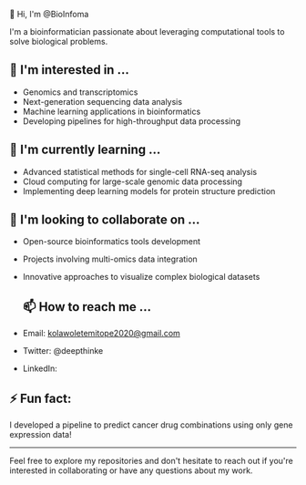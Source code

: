 👋 Hi, I'm @BioInfoma

I'm a bioinformatician passionate about leveraging computational tools to solve biological problems.

## 👀 I'm interested in ...
- Genomics and transcriptomics
- Next-generation sequencing data analysis
- Machine learning applications in bioinformatics
- Developing pipelines for high-throughput data processing

## 🌱 I'm currently learning ...
- Advanced statistical methods for single-cell RNA-seq analysis
- Cloud computing for large-scale genomic data processing
- Implementing deep learning models for protein structure prediction

## 💞️ I'm looking to collaborate on ...
- Open-source bioinformatics tools development
- Projects involving multi-omics data integration
- Innovative approaches to visualize complex biological datasets

  ## 📫 How to reach me ...
- Email: kolawoletemitope2020@gmail.com
- Twitter: @deepthinke
- LinkedIn: 


## ⚡ Fun fact: 
I developed a pipeline to predict cancer drug combinations using only gene expression data!

---

Feel free to explore my repositories and don't hesitate to reach out if you're interested in collaborating or have any questions about my work.

<!---
BioInfoma/BioInfoma is a ✨ special ✨ repository because its `README.md` (this file) appears on your GitHub profile.
You can click the Preview link to take a look at your changes.
--->
